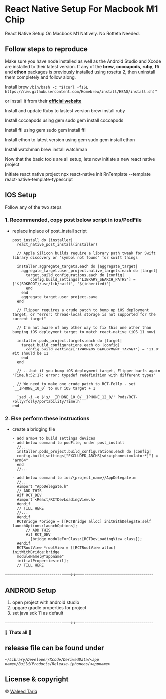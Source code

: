 # React Native Setup For Macbook M1 Chip

React Native Setup On Macbook M1 Natively. No Rotteta Needed.

## Follow steps to reproduce

Make sure you have node installed as well as the Android Studio and Xcode are installed to their latest version.
If any of the **brew**, **cocoapods**, **ruby**, **ffi** and **ethon** packages is previously installed using rosetta 2, then uninstall them completely and follow along.

Install brew
    `/bin/bash -c "$(curl -fsSL https://raw.githubusercontent.com/Homebrew/install/HEAD/install.sh)"`

or install it from their **[official website](https://brew.sh/)**

Install and update Ruby to lastest version
    brew install ruby

Install cocoapods using gem
    sudo gem install cocoapods

Install ffi using gem
    sudo gem install ffi

Install ethon to latest version using gem
    sudo gem install ethon

Install watchman
    brew install watchman

Now that the basic tools are all setup, lets now initiate a new react native project

Initiate react native project
    npx react-native init RnTemplate --template react-native-template-typescript

## IOS Setup

Follow any of the two steps

### 1. Recommended, copy post below script in ios/PodFile

- replace inplace of post_install script

      post_install do |installer|
        react_native_post_install(installer)

        // Apple Silicon builds require a library path tweak for Swift library discovery or "symbol not found" for swift things

        installer.aggregate_targets.each do |aggregate_target|
          aggregate_target.user_project.native_targets.each do |target|
            target.build_configurations.each do |config|
              config.build_settings['LIBRARY_SEARCH_PATHS'] = ['$(SDKROOT)/usr/lib/swift', '$(inherited)']
            end
          end
          aggregate_target.user_project.save
        end

        // Flipper requires a crude patch to bump up iOS deployment target, or "error: thread-local storage is not supported for the current target"

        // I'm not aware of any other way to fix this one other than bumping iOS deployment target to match react-native (iOS 11 now)

        installer.pods_project.targets.each do |target|
          target.build_configurations.each do |config|
            config.build_settings['IPHONEOS_DEPLOYMENT_TARGET'] = '11.0' #it should be 11
          end
        end

        // ...but if you bump iOS deployment target, Flipper barfs again "Time.h:52:17: error: typedef redefinition with different types"

        // We need to make one crude patch to RCT-Folly - set `__IPHONE_10_0` to our iOS target + 1

        `sed -i -e $'s/__IPHONE_10_0/__IPHONE_12_0/' Pods/RCT-Folly/folly/portability/Time.h`
      end

### 2. Else perform these instructions

- create a bridging file

      - add arm64 to build settings devices
      - add below command to podFile, under post_install
        //...
        installer.pods_project.build_configurations.each do |config|
        config.build_settings["EXCLUDED_ARCHS[sdk=iphonesimulator*]"] = "arm64"
        end
        //...

      - add below command to ios/{project_name}/AppDelegate.m
        //...
        #import "AppDelegate.h"
        // ADD THIS
        #if RCT_DEV
        #import <React/RCTDevLoadingView.h>
        #endif
        // TILL HERE
        //...
        #endif
        RCTBridge *bridge = [[RCTBridge alloc] initWithDelegate:self launchOptions:launchOptions];
            // ADD THIS
            #if RCT_DEV
              [bridge moduleForClass:[RCTDevLoadingView class]];
        #endif
        RCTRootView *rootView = [[RCTRootView alloc] initWithBridge:bridge
        moduleName:@"appname"
        initialProperties:nil];
        // TILL HERE

-------------------------------><-------------------------------------

## ANDROID Setup

  1. open project with android studio
  2. upgare gradle properties for project
  3. set java sdk 11 as default

-------------------------------><-------------------------------------

🎉 **Thats all** 🎉

## release file can be found under

_`~/Library/Developer/Xcode/DerivedData/<app name>/Build/Products/Release-iphoneos/<appname>`_

## License & copyright

© [Waleed Tariq](https://github.com/Waleed065)
